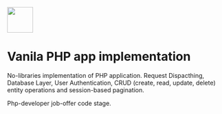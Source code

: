<a href="https://github.com/buzz8year" target="_blank">
    <img src="https://avatars0.githubusercontent.com/u/4325095" height="60px">
</a>

# Vanila PHP app implementation

No-libraries implementation of PHP application. Request Dispacthing, Database Layer, User Authentication, CRUD (create, read, update, delete) entity operations and session-based pagination.

Php-developer job-offer code stage.
